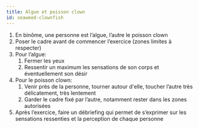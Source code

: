 ```yaml
---
title: Algue et poisson clown
id: seaweed-clownfish
---
```


1. En binôme, une personne est l’algue, l’autre le poisson clown
1. Poser le cadre avant de commencer l’exercice (zones limites à respecter)
1. Pour l’algue:
    1. Fermer les yeux
    1. Ressentir un maximum les sensations de son corps et éventuellement son désir
1. Pour le poisson clown:
    1. Venir près de la personne, tourner autour d'elle, toucher l’autre très délicatement, très lentement
    1. Garder le cadre fixé par l’autre, notamment rester dans les zones autorisées
1. Après l’exercice, faire un débriefing qui permet de s’exprimer sur les sensations ressenties et la perception de chaque personne
